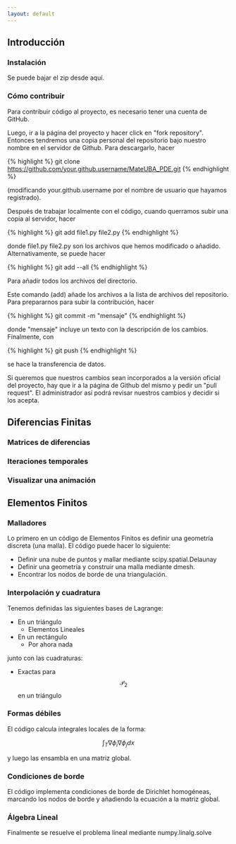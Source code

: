 ```yaml
---
layout: default
---
```


## Introducción

### Instalación

Se puede bajar el zip desde aquí.

### Cómo contribuir

Para contribuir código al proyecto, es necesario tener una cuenta de GitHub.

Luego, ir a la página del proyecto y hacer click en "fork repository". Entonces
tendremos una copia personal del repositorio bajo nuestro nombre en el servidor
de Github. Para descargarlo, hacer 

{% highlight %}
git clone https://github.com/your.github.username/MateUBA_PDE.git
{% endhighlight %}

(modificando your.github.username por el nombre de usuario que hayamos registrado).

Después de trabajar localmente con el código, cuando querramos subir una copia al servidor, hacer

{% highlight %}
git add file1.py file2.py
{% endhighlight %}

donde file1.py file2.py son los archivos que hemos modificado o añadido. Alternativamente,
se puede hacer

{% highlight %}
git add --all
{% endhighlight %}

Para añadir todos los archivos del directorio.

Este comando (add) añade los archivos a la lista de archivos del repositorio. Para prepararnos para subir
la contribución, hacer

{% highlight %}
git commit -m "mensaje"
{% endhighlight %}

donde "mensaje" incluye un texto con la descripción de los cambios. Finalmente, con

{% highlight %}
git push
{% endhighlight %}

se hace la transferencia de datos.

Si queremos que nuestros cambios sean incorporados a la versión oficial del proyecto, hay que ir a la
página de Github del mismo y pedir un "pull request". El administrador así podrá revisar nuestros cambios
y decidir si los acepta.

## Diferencias Finitas

### Matrices de diferencias

### Iteraciones temporales

### Visualizar una animación


## Elementos Finitos

### Malladores

Lo primero en un código de Elementos Finitos es definir una geometría discreta (una malla).
El código puede hacer lo siguiente: 
- Definir una nube de puntos y mallar mediante scipy.spatial.Delaunay
- Definir una geometría y construir una malla mediante dmesh.
- Encontrar los nodos de borde de una triangulación.

### Interpolación y cuadratura

Tenemos definidas las siguientes bases de Lagrange:
* En un triángulo
    * Elementos Lineales
* En un rectángulo
    * Por ahora nada

junto con las cuadraturas:
- Exactas para $$\mathcal{P}_2$$ en un triángulo

### Formas débiles

El código calcula integrales locales de la forma:

$$ \int_T \nabla \phi_i \nabla \phi_j dx $$

y luego las ensambla en una matriz global.

### Condiciones de borde

El código implementa condiciones de borde de Dirichlet homogéneas,
marcando los nodos de borde y añadiendo la ecuación a la matriz global.

### Álgebra Lineal

Finalmente se resuelve el problema lineal mediante numpy.linalg.solve
